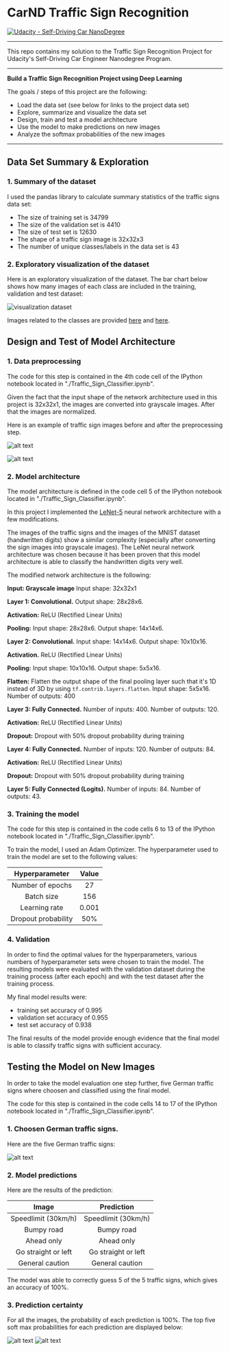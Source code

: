 # CarND Traffic Sign Recognition
[![Udacity - Self-Driving Car NanoDegree](https://s3.amazonaws.com/udacity-sdc/github/shield-carnd.svg)](http://www.udacity.com/drive)

---

This repo contains my solution to the Traffic Sign Recognition Project for Udacity's Self-Driving Car Engineer Nanodegree Program.

---

**Build a Traffic Sign Recognition Project using Deep Learning**

The goals / steps of this project are the following:
* Load the data set (see below for links to the project data set)
* Explore, summarize and visualize the data set
* Design, train and test a model architecture
* Use the model to make predictions on new images
* Analyze the softmax probabilities of the new images

---

## Data Set Summary & Exploration

### 1. Summary of the dataset

I used the pandas library to calculate summary statistics of the traffic
signs data set:

* The size of training set is 34799
* The size of the validation set is 4410
* The size of test set is 12630
* The shape of a traffic sign image is 32x32x3
* The number of unique classes/labels in the data set is 43

### 2. Exploratory visualization of the dataset

Here is an exploratory visualization of the dataset. The bar chart below shows how many images of each class are included in the training, validation and test dataset:

![visualization dataset](./write_up_images/dataset_bar.png)

Images related to the classes are provided [here](./write_up_images/dataset_img1.png) and [here](./write_up_images/dataset_img2.png).



## Design and Test of Model Architecture

### 1. Data preprocessing

The code for this step is contained in the 4th code cell of the IPython notebook located in "./Traffic_Sign_Classifier.ipynb".

Given the fact that the input shape of the network architecture used in this project is 32x32x1, the images are converted into grayscale images. After that the images are normalized. 

Here is an example of traffic sign images before and after the preprocessing step.

![alt text](./write_up_images/img_ref.png)

![alt text](./write_up_images/img_n_gray.png)


### 2. Model architecture

The model architecture is defined in the code cell 5 of the IPython notebook located in "./Traffic_Sign_Classifier.ipynb".

In this project I implemented the [LeNet-5](http://yann.lecun.com/exdb/lenet/) neural network architecture with a few modifications. 

The images of the traffic signs and the images of the MNIST dataset (handwritten digits) show a similar complexity (especially after converting the sign images into grayscale images). The LeNet neural network architecture was chosen because it has been proven that this model architecture is able to classify the handwritten digits very well.

The modified network architecture is the following:


**Input: Grayscale image** Input shape: 32x32x1 


**Layer 1: Convolutional.** Output shape: 28x28x6.

**Activation:** ReLU (Rectified Linear Units)

**Pooling:** Input shape: 28x28x6. Output shape: 14x14x6.


**Layer 2: Convolutional.** Input shape: 14x14x6. Output shape: 10x10x16.

**Activation.** ReLU (Rectified Linear Units)

**Pooling:** Input shape: 10x10x16. Output shape: 5x5x16.

**Flatten:** Flatten the output shape of the final pooling layer such that it's 1D instead of 3D by using `tf.contrib.layers.flatten`. Input shape: 5x5x16. Number of outputs: 400


**Layer 3: Fully Connected.** Number of inputs: 400. Number of outputs: 120. 

**Activation:** ReLU (Rectified Linear Units)

**Dropout:** Dropout with 50% dropout probability during training


**Layer 4: Fully Connected.** Number of inputs: 120. Number of outputs: 84. 

**Activation:** ReLU (Rectified Linear Units)

**Dropout:** Dropout with 50% dropout probability during training


**Layer 5: Fully Connected (Logits).** Number of inputs: 84. Number of outputs: 43. 
 

### 3. Training the model

The code for this step is contained in the code cells 6 to 13 of the IPython notebook located in "./Traffic_Sign_Classifier.ipynb".

To train the model, I used an Adam Optimizer. The hyperparameter used to train the model are set to the following values:

| Hyperparameter		|     Value	        	| 
|:---------------------:|:---------------------:|
| Number of epochs      | 27   					| 
| Batch size     		| 156 					|
| Learning rate			| 0.001					|
| Dropout probability	| 50%			 		|


### 4. Validation

In order to find the optimal values for the hyperparameters, various numbers of hyperparameter sets were chosen to train the model. The resulting models were evaluated with the validation dataset during the training process (after each epoch) and with the test dataset after the training process. 

My final model results were:
* training set accuracy of 0.995
* validation set accuracy of 0.955
* test set accuracy of 0.938

The final results of the model provide enough evidence that the final model is able to classify traffic signs with sufficient accuracy.
 

## Testing the Model on New Images

In order to take the model evaluation one step further, five German traffic signs where choosen and classified using the final model.

The code for this step is contained in the code cells 14 to 17 of the IPython notebook located in "./Traffic_Sign_Classifier.ipynb".

### 1. Choosen German traffic signs.

Here are the five German traffic signs:

![alt text](./write_up_images/my_signs.png)


### 2. Model predictions

Here are the results of the prediction:

| Image			        |     Prediction	        					| 
|:---------------------:|:---------------------------------------------:| 
| Speedlimit (30km/h)   | Speedlimit (30km/h)   						| 
| Bumpy road     		| Bumpy road 									|
| Ahead only			| Ahead only									|
| Go straight or left	| Go straight or left					 		|
| General caution	    | General caution      							|


The model was able to correctly guess 5 of the 5 traffic signs, which gives an accuracy of 100%. 

### 3. Prediction certainty 

For all the images, the probability of each prediction is 100%.
The top five soft max probabilities for each prediction are displayed below:

![alt text](./write_up_images/softmax1.png)
![alt text](./write_up_images/softmax2.png)
